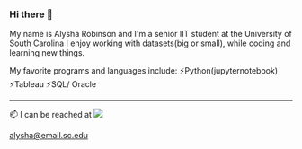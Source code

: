 ### Hi there 👋
My name is Alysha Robinson and I'm a senior IIT student at the University of South Carolina
I enjoy working with datasets(big or small), while coding and learning new things. 


My favorite programs and languages include:
  ⚡Python(jupyternotebook)
  ⚡Tableau
  ⚡SQL/ Oracle
___________________________________________________
📫 I can be reached at
<a href="https://www.linkedin.com/in/alysharobinson/">
  <img src="https://img.shields.io/badge/LinkedIn-0077B5?style=for-the-badge&logo=linkedin&logoColor=white" />


alysha@email.sc.edu

